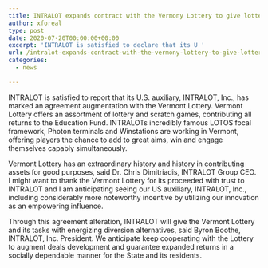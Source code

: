 ```yaml
---
title: INTRALOT expands contract with the Vermony Lottery to give lottery arrangements and services
author: xforeal 
type: post
date: 2020-07-20T00:00:00+00:00
excerpt: 'INTRALOT is satisfied to declare that its U '
url: /intralot-expands-contract-with-the-vermony-lottery-to-give-lottery-arrangements-and-services/
categories:
  - news

---
```

INTRALOT is satisfied to report that its U.S. auxiliary, INTRALOT, Inc., has marked an agreement augmentation with the Vermont Lottery. Vermont Lottery offers an assortment of lottery and scratch games, contributing all returns to the Education Fund. INTRALOTs incredibly famous LOTOS focal framework, Photon terminals and Winstations are working in Vermont, offering players the chance to add to great aims, win and engage themselves capably simultaneously. 

Vermont Lottery has an extraordinary history and history in contributing assets for good purposes, said Dr. Chris Dimitriadis, INTRALOT Group CEO. I might want to thank the Vermont Lottery for its proceeded with trust to INTRALOT and I am anticipating seeing our US auxiliary, INTRALOT, Inc., including considerably more noteworthy incentive by utilizing our innovation as an empowering influence. 

Through this agreement alteration, INTRALOT will give the Vermont Lottery and its tasks with energizing diversion alternatives, said Byron Boothe, INTRALOT, Inc. President. We anticipate keep cooperating with the Lottery to augment deals development and guarantee expanded returns in a socially dependable manner for the State and its residents.
